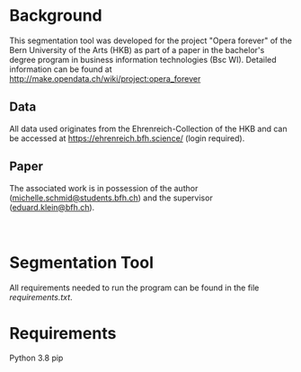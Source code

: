 # Background
This segmentation tool was developed for the project "Opera forever" of the Bern University of the Arts (HKB) as part of a paper in the bachelor's degree program in business information technologies (Bsc WI). Detailed information can be found at http://make.opendata.ch/wiki/project:opera_forever

## Data
All data used originates from the Ehrenreich-Collection of the HKB and can be accessed at https://ehrenreich.bfh.science/ (login required).

## Paper
The associated work is in possession of the author (michelle.schmid@students.bfh.ch) and the supervisor (eduard.klein@bfh.ch).
<br/>
<br/>
<br/>

# Segmentation Tool
All requirements needed to run the program can be found in the file <i>requirements.txt</i>.

# Requirements
Python 3.8
pip
